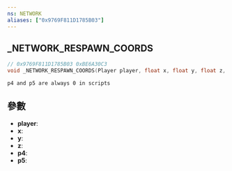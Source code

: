 ```yaml
---
ns: NETWORK
aliases: ["0x9769F811D1785B03"]
---
```

## _NETWORK_RESPAWN_COORDS

```c
// 0x9769F811D1785B03 0xBE6A30C3
void _NETWORK_RESPAWN_COORDS(Player player, float x, float y, float z, BOOL p4, BOOL p5);
```

```
p4 and p5 are always 0 in scripts  
```

## 參數
* **player**: 
* **x**: 
* **y**: 
* **z**: 
* **p4**: 
* **p5**: 

